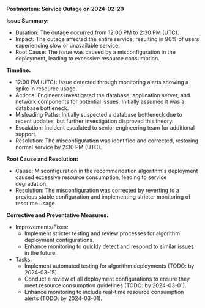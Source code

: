**Postmortem: Service Outage on 2024-02-20**

**Issue Summary:**

- Duration: The outage occurred from 12:00 PM to 2:30 PM (UTC).
- Impact: The outage affected the entire service, resulting in 90% of users experiencing slow or unavailable service.
- Root Cause: The issue was caused by a misconfiguration in the deployment, leading to excessive resource consumption.

**Timeline:**

- 12:00 PM (UTC): Issue detected through monitoring alerts showing a spike in resource usage.
- Actions: Engineers investigated the database, application server, and network components for potential issues. Initially assumed it was a database bottleneck.
- Misleading Paths: Initially suspected a database bottleneck due to recent updates, but further investigation disproved this theory.
- Escalation: Incident escalated to senior engineering team for additional support.
- Resolution: The misconfiguration was identified and corrected, restoring normal service by 2:30 PM (UTC).

**Root Cause and Resolution:**

- Cause: Misconfiguration in the recommendation algorithm's deployment caused excessive resource consumption, leading to service degradation.
- Resolution: The misconfiguration was corrected by reverting to a previous stable configuration and implementing stricter monitoring of resource usage.

**Corrective and Preventative Measures:**

- Improvements/Fixes:
    - Implement stricter testing and review processes for algorithm deployment configurations.
    - Enhance monitoring to quickly detect and respond to similar issues in the future.
- Tasks:
    - Implement automated testing for algorithm deployments (TODO: by 2024-03-15).
    - Conduct a review of all deployment configurations to ensure they meet resource consumption guidelines (TODO: by 2024-03-01).
    - Enhance monitoring to include real-time resource consumption alerts (TODO: by 2024-03-01).
